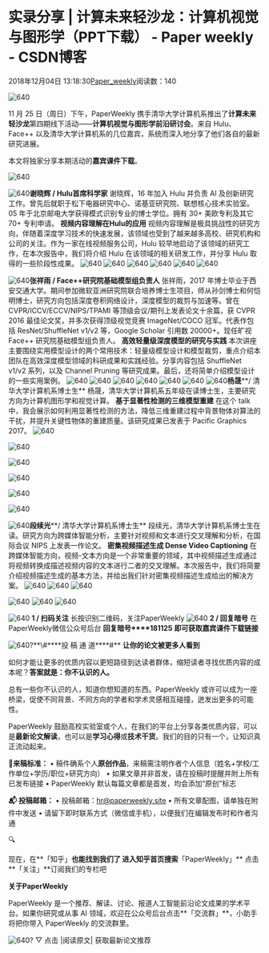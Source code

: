 
# 实录分享 | 计算未来轻沙龙：计算机视觉与图形学（PPT下载） - Paper weekly - CSDN博客


2018年12月04日 13:18:30[Paper_weekly](https://me.csdn.net/c9Yv2cf9I06K2A9E)阅读数：140


![640](https://ss.csdn.net/p?https://mmbiz.qpic.cn/mmbiz_gif/VBcD02jFhgm9RFr5icmiaj0bibJxUeIGdAFHNM4G6PJEiccw293RuVnOiadQ4zcdibdJa5FFfn0ZMgpbKib4AAKD8dm2w/640)

11 月 25 日（周日）下午，PaperWeekly 携手清华大学计算机系推出了**计算未来轻沙龙**第四期线下活动——**计算机视觉与图形学前沿研讨会**。来自 Hulu、Face++ 以及清华大学计算机系的几位嘉宾，系统而深入地分享了他们各自的最新研究进展。

本文将独家分享本期活动的**嘉宾课件下载**。

![640](https://ss.csdn.net/p?https://mmbiz.qpic.cn/mmbiz_png/VBcD02jFhgnnE9qUvB5ztlEukASviax5ibla0IbZXXhpNqR4aEF7PTiaR1UTM9qoYYkO4iaYEtCqBR5ZOtsH8tpIoA/640)

![640](https://ss.csdn.net/p?https://mmbiz.qpic.cn/mmbiz_jpg/VBcD02jFhglrvWl9uGNiaqv0E8fjeGXETZREeotBMZibfjg0KfV2QXl9RVLp6ClGLibj1qoxb6zwibiacxMtgB9r7jg/640)**谢晓辉 / Hulu首席科学家**
谢晓辉，16 年加入 Hulu 并负责 AI 及创新研究工作。曾先后就职于松下电器研究中心、诺基亚研究院、联想核心技术实验室。05 年于北京邮电大学获得模式识别专业的博士学位。拥有 30+ 美欧专利及其它 70+ 专利申请。
**视频内容理解在Hulu的应用**
视频内容理解是极具挑战性的研究方向，伴随着深度学习技术的快速发展，该领域也受到了越来越多高校、研究机构和公司的关注。作为一家在线视频服务公司，Hulu 较早地启动了该领域的研究工作，在本次报告中，我们将介绍 Hulu 在该领域的相关研发工作，并分享 Hulu 取得的一些阶段性成果。
![640](https://ss.csdn.net/p?https://mmbiz.qpic.cn/mmbiz_png/VBcD02jFhgnBD3BhAic6bZ0a2riaxvtj0MdfFkRHWcHdB1yzn0b4r9sQf6YR8CIUx2KjcbGILwydSHjbwLWH9riaw/640)
![640](https://ss.csdn.net/p?https://mmbiz.qpic.cn/mmbiz_png/VBcD02jFhgnBD3BhAic6bZ0a2riaxvtj0M9xFdcZV0RvQqlCdAAYMxCO4dGr4vHhcwibibE806snQFRKM1qSVn9OQA/640)
![640](https://ss.csdn.net/p?https://mmbiz.qpic.cn/mmbiz_png/VBcD02jFhgnBD3BhAic6bZ0a2riaxvtj0MhBmhoIMsJbktibvAyVD8D6GYtd6If5ZxhEtsFEt3PEZTXrJ4Z4QVAUQ/640)
![640](https://ss.csdn.net/p?https://mmbiz.qpic.cn/mmbiz_png/VBcD02jFhgnBD3BhAic6bZ0a2riaxvtj0MnXLpR8qniaJhEZh2Zj0VlXKm0NY7jibPqaaOApzRqV9fRDhA5hWYDKmw/640)
![640](https://ss.csdn.net/p?https://mmbiz.qpic.cn/mmbiz_png/VBcD02jFhgnBD3BhAic6bZ0a2riaxvtj0MPYNR6oSIdJQHLX2V2cGTTnasWfgybwmbC2gPnn9sBR5uYpiaBGRPx7g/640)
![640](https://ss.csdn.net/p?https://mmbiz.qpic.cn/mmbiz_png/VBcD02jFhgnBD3BhAic6bZ0a2riaxvtj0Mlt1O11PdRfGYgCiboxxJJic7NOFyu45ibQ9ibWUGEVV8KkqocOibkdRkQJg/640)


![640](https://ss.csdn.net/p?https://mmbiz.qpic.cn/mmbiz_jpg/VBcD02jFhglrvWl9uGNiaqv0E8fjeGXET91DYWv4R2e25oIApibz3hwq26RE4nKm04FOEz87z3Jgq0DccbWMpKDg/640)**张祥雨 / Face++研究院基础模型组负责人**
张祥雨，2017 年博士毕业于西安交通大学。期间参加微软亚洲研究院联合培养博士生项目，师从孙剑博士和何恺明博士，研究方向包括深度卷积网络设计，深度模型的裁剪与加速等。曾在 CVPR/ICCV/ECCV/NIPS/TPAMI 等顶级会议/期刊上发表论文十余篇，获 CVPR 2016 最佳论文奖，并多次获得顶级视觉竞赛 ImageNet/COCO 冠军。代表作包括 ResNet/ShuffleNet v1/v2 等，Google Scholar 引用数 20000+。现任旷视 Face++ 研究院基础模型组负责人。
**高效轻量级深度模型的研究与实践**
本次讲座主要围绕实用模型设计的两个常用技术：轻量级模型设计和模型裁剪，重点介绍本团队在高效深度模型领域的科研成果和实践经验。分享内容包括 ShuffleNet v1/v2 系列，以及 Channel Pruning 等研究成果。最后，还将简单介绍模型设计的一些实用案例。
![640](https://ss.csdn.net/p?https://mmbiz.qpic.cn/mmbiz_png/VBcD02jFhgnBD3BhAic6bZ0a2riaxvtj0MZbNR4H3ObvO48R1GFGwIZ155b8hicibw8RlUvgvHf05d46fpzJBo0ugg/640)
![640](https://ss.csdn.net/p?https://mmbiz.qpic.cn/mmbiz_png/VBcD02jFhgnBD3BhAic6bZ0a2riaxvtj0MVtXnmPhQpXp1m2797JdibHpdZQoOYFiaMWlJE5cKkN2j5NoyQhOcpARQ/640)
![640](https://ss.csdn.net/p?https://mmbiz.qpic.cn/mmbiz_png/VBcD02jFhgnBD3BhAic6bZ0a2riaxvtj0MPNCdKmhS57xTaNsiazic1V24akc0N9OS5V8e0n2THH9SWF5zzrHSJk6w/640)
![640](https://ss.csdn.net/p?https://mmbiz.qpic.cn/mmbiz_png/VBcD02jFhgnBD3BhAic6bZ0a2riaxvtj0MiavzDbomnyVN4bvPhmVWVTMxOb6PfaqpIBq3JzeiccDBJ4podozg19icA/640)
![640](https://ss.csdn.net/p?https://mmbiz.qpic.cn/mmbiz_png/VBcD02jFhgnBD3BhAic6bZ0a2riaxvtj0MSDyHrXplnpxoVrbv9ejS9zmNqG8BqdLXxuy2KgHyibZib6W1X3VGia8Kw/640)
![640](https://ss.csdn.net/p?https://mmbiz.qpic.cn/mmbiz_png/VBcD02jFhgnBD3BhAic6bZ0a2riaxvtj0MCIkMg1lkPRJvjKvurwOjq7iaYe20nliawNGTjnctBzz3ickMVCaLwaVpw/640)
![640](https://ss.csdn.net/p?https://mmbiz.qpic.cn/mmbiz_jpg/VBcD02jFhglrvWl9uGNiaqv0E8fjeGXETxBwAgwic9f0M0IeVJ6COVibNicnorzyjAXpIRuic05RU2LLvwHEoA56ic1g/640)**杨晟****/ 清华大学计算机系博士生**
杨晟，清华大学计算机系五年级在读博士生，主要研究方向为计算机图形学和视觉计算。
**基于显著性检测的三维模型重建**
在这个 talk 中，我会展示如何利用显著性检测的方法，降低三维重建过程中背景物体对算法的干扰，并提升关键性物体的重建质量。该研究成果已发表于 Pacific Graphics 2017。
![640](https://ss.csdn.net/p?https://mmbiz.qpic.cn/mmbiz_jpg/VBcD02jFhgnBD3BhAic6bZ0a2riaxvtj0MUvaCWrYibmD1RaOMHzhhgicbBOT6UFmymQQzmEkkeic5jPq3k1uSOGsOQ/640)

![640](https://ss.csdn.net/p?https://mmbiz.qpic.cn/mmbiz_jpg/VBcD02jFhgnBD3BhAic6bZ0a2riaxvtj0Miajvia67omfnmUH90yJbxKHwgESTVREUdcYGQ3rn6TsC0jdOuZ2YWs2A/640)

![640](https://ss.csdn.net/p?https://mmbiz.qpic.cn/mmbiz_jpg/VBcD02jFhgnBD3BhAic6bZ0a2riaxvtj0MUqZRpTmquxYYybzn675R1R3AyUsRaibXFxxoOfyK2hkTX6Mpz2E72nQ/640)

![640](https://ss.csdn.net/p?https://mmbiz.qpic.cn/mmbiz_jpg/VBcD02jFhgnBD3BhAic6bZ0a2riaxvtj0MTwwy2Vgjia8TRyeXXZZ8WXNBcAuGbu8PqibKvTdaCktJOUsRZ2JgxGIg/640)

![640](https://ss.csdn.net/p?https://mmbiz.qpic.cn/mmbiz_jpg/VBcD02jFhgnBD3BhAic6bZ0a2riaxvtj0MgXQicBiaVL9L7BvDsH01JRvBSxND0XAzprb9cCCV9d4cEWh4Y9QuKe6w/640)

![640](https://ss.csdn.net/p?https://mmbiz.qpic.cn/mmbiz_jpg/VBcD02jFhgnBD3BhAic6bZ0a2riaxvtj0MpZM7gxCCoYuympib5tzWwP4ld5QNIYwHTibw78qibvsVX0aSaGJ6xtEpg/640)

![640](https://ss.csdn.net/p?https://mmbiz.qpic.cn/mmbiz_jpg/VBcD02jFhglrvWl9uGNiaqv0E8fjeGXETJdA9Fn9Iq7kU8kEcGB6yKqKDn2oicrese8wgE3FrpSLDficLUB7xmAFA/640)**段续光****/ 清华大学计算机系博士生**
段续光，清华大学计算机系博士生在读。研究方向为跨媒体智能分析，主要针对视频和文本进行交叉理解和分析，在国际会议 NIPS 上发表一作论文。
**密集视频描述生成 Dense Video Captioning**
在跨媒体智能方向，视频-文本方向是一个非常重要的领域，其中视频描述生成通过将视频转换成描述视频内容的文本进行二者的交叉理解。本次报告中，我们将简要介绍视频描述生成的基本方法，并给出我们针对密集视频描述生成给出的解决方案。
![640](https://ss.csdn.net/p?https://mmbiz.qpic.cn/mmbiz_jpg/VBcD02jFhgnBD3BhAic6bZ0a2riaxvtj0Md6bsKbFrPEFKb1TMagqHx6bwYCiaKs3dPicaKka1FN03MYCcB3coNcyA/640)
![640](https://ss.csdn.net/p?https://mmbiz.qpic.cn/mmbiz_jpg/VBcD02jFhgnBD3BhAic6bZ0a2riaxvtj0MFcE41SUooZIkicYbVsnZicy6zFWPDvia5h9KyQvu0CAVdZNRI7MNSo6ug/640)
![640](https://ss.csdn.net/p?https://mmbiz.qpic.cn/mmbiz_jpg/VBcD02jFhgnBD3BhAic6bZ0a2riaxvtj0MTwicz45uAl8ThbjxTgkJnzNL06KcGiaSjPMCH2Jf4XhVBofgehT5tibjA/640)

![640](https://ss.csdn.net/p?https://mmbiz.qpic.cn/mmbiz_jpg/VBcD02jFhgnBD3BhAic6bZ0a2riaxvtj0M4eIrIwX9cHn7Fn3SG5q5NbYJfePPkMCDPsDkcm8nVNhNS2ibN0QKBRw/640)
![640](https://ss.csdn.net/p?https://mmbiz.qpic.cn/mmbiz_jpg/VBcD02jFhgnBD3BhAic6bZ0a2riaxvtj0MMicbupyNyyBhIod2dBJEgxkXeuBtg4VZwtt7ZufT4XUzLvL5bNMGn9A/640)
![640](https://ss.csdn.net/p?https://mmbiz.qpic.cn/mmbiz_jpg/VBcD02jFhgnBD3BhAic6bZ0a2riaxvtj0MKd9H9Um5MCjzsLlrlqAJ2C5QpEHZvxaO0JVkg8qvmVAvDfaA83LI4A/640)


![640](https://ss.csdn.net/p?https://mmbiz.qpic.cn/mmbiz_png/VBcD02jFhgnnE9qUvB5ztlEukASviax5ibhCRbLjb9pvYeAPTGbV8QMQpc6at4VtcMzQDFdAqGadNByajibovDRBw/640)
**1 / 扫码关注**
长按识别二维码，关注PaperWeekly
![640](https://ss.csdn.net/p?https://mmbiz.qpic.cn/mmbiz_jpg/VBcD02jFhgnnE9qUvB5ztlEukASviax5ibhoNicrX9IMkibAgP6fZpvXyoWIsffPePf1H99CBhCvewzhtuib6dpiausQ/640)
**2 / 回复暗号**
在PaperWeekly微信公众号后台
**回复暗号****181125**
**即可获取嘉宾课件下载链接**



![640?](https://ss.csdn.net/p?https://mmbiz.qpic.cn/mmbiz_gif/xuKyIMVqtF2cO2WSmiccOqL8YlIwp5Xv2cqdDp6ANbUt8yibCc1cgQQrPHLKhf73icQGHves57M2XMZLJxIhF0e7g/640?)**\#****投 稿 通 道****\#**
**让你的论文被更多人看到**

如何才能让更多的优质内容以更短路径到达读者群体，缩短读者寻找优质内容的成本呢？**答案就是：你不认识的人。**

总有一些你不认识的人，知道你想知道的东西。PaperWeekly 或许可以成为一座桥梁，促使不同背景、不同方向的学者和学术灵感相互碰撞，迸发出更多的可能性。

PaperWeekly 鼓励高校实验室或个人，在我们的平台上分享各类优质内容，可以是**最新论文解读**，也可以是**学习心得**或**技术干货**。我们的目的只有一个，让知识真正流动起来。

📝**来稿标准：**
• 稿件确系个人**原创作品**，来稿需注明作者个人信息（姓名+学校/工作单位+学历/职位+研究方向）
• 如果文章并非首发，请在投稿时提醒并附上所有已发布链接
• PaperWeekly 默认每篇文章都是首发，均会添加“原创”标志

**📬 投稿邮箱：**
• 投稿邮箱：hr@paperweekly.site
• 所有文章配图，请单独在附件中发送
• 请留下即时联系方式（微信或手机），以便我们在编辑发布时和作者沟通



🔍

现在，在**「知乎」**也能找到我们了
进入知乎首页搜索**「PaperWeekly」**
点击**「关注」**订阅我们的专栏吧


**关于PaperWeekly**

PaperWeekly 是一个推荐、解读、讨论、报道人工智能前沿论文成果的学术平台。如果你研究或从事 AI 领域，欢迎在公众号后台点击**「交流群」**，小助手将把你带入 PaperWeekly 的交流群里。

![640?](https://ss.csdn.net/p?https://mmbiz.qpic.cn/mmbiz_gif/VBcD02jFhgkXb8A1kiafKxib8NXiaPMU8mQvRWVBtFNic4G5b5GDD7YdwrsCAicOc8kp5tdEOU3x7ufnleSbKkiaj5Dg/640?)
▽ 点击 |阅读原文| 获取最新论文推荐


